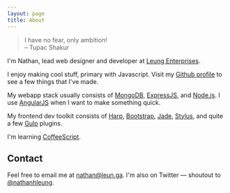 ```yaml
---
layout: page
title: About
---
```

> I have no fear, only ambition!<br>
> &ndash; Tupac Shakur

I'm Nathan, lead web designer and developer at <a href="https://www.leungenterprises.com" target="_blank">Leung Enterprises</a>.

I enjoy making cool stuff, primary with Javascript.  Visit my <a href="http://github.com/nathanhleung" target="_blank">Github profile</a> to see a few things that I've made.

My webapp stack usually consists of <a href="http://mongodb.org" target="_blank">MongoDB</a>, <a href="http://expressjs.com" target="_blank">ExpressJS</a>, and <a href="http://nodejs.org" target="_blank">Node.js</a>. I use <a href="http://angularjs.org" target="_blank">AngularJS</a> when I want to make something quick.

My frontend dev toolkit consists of <a href="http://harpjs.com" target="_blank">Harp</a>, <a href="http://getbootstrap.com" target="_blank">Bootstrap</a>, <a href="http://jade-lang.com" target="_blank">Jade</a>, <a href="https://learnboost.github.io/stylus/" target="_blank">Stylus</a>, and quite a few <a href="http://gulpjs.com" target="_blank">Gulp</a> plugins.

I'm learning <a href="http://coffeescript.org" target="_blank">CoffeeScript</a>.
## Contact
Feel free to email me at [nathan@leun.ga](mailto:nathan@leun.ga).  I'm also on Twitter &mdash; shoutout to <a href="https://twitter.com/nathanhleung" target="_blank">@nathanhleung</a>.
